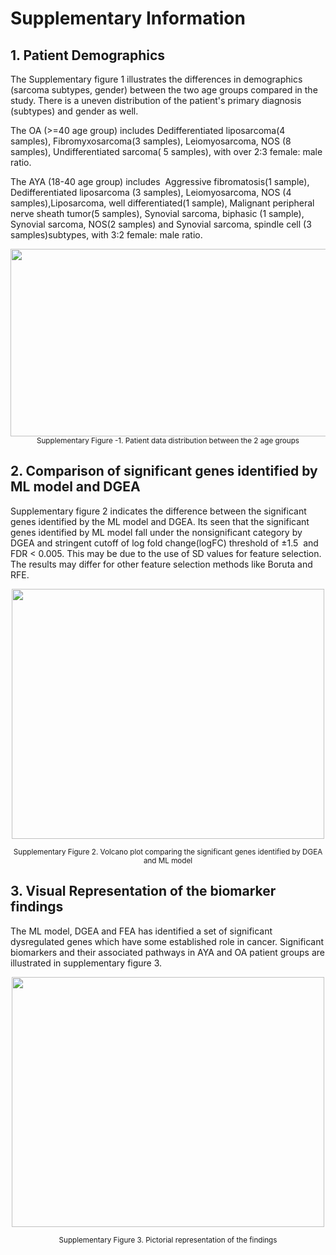 <!--StartFragment-->


# Supplementary Information

## 1. Patient Demographics

The Supplementary figure 1 illustrates the differences in demographics (sarcoma subtypes, gender) between the two age groups compared in the study. There is a uneven distribution of the patient's primary diagnosis (subtypes) and gender as well. 

The OA (>=40 age group) includes Dedifferentiated liposarcoma(4 samples), Fibromyxosarcoma(3 samples), Leiomyosarcoma, NOS (8 samples), Undifferentiated sarcoma( 5 samples), with over 2:3 female: male ratio.

The AYA (18-40 age group) includes  Aggressive fibromatosis(1 sample), Dedifferentiated liposarcoma (3 samples), Leiomyosarcoma, NOS (4 samples),Liposarcoma, well differentiated(1 sample), Malignant peripheral nerve sheath tumor(5 samples), Synovial sarcoma, biphasic (1 sample), Synovial sarcoma, NOS(2 samples) and Synovial sarcoma, spindle cell (3 samples)subtypes, with 3:2 female: male ratio.  
<p align = center>
  <kbd>
<img src= "https://lh7-rt.googleusercontent.com/docsz/AD_4nXeuGX4HOBPBGPXpS6WHKBLcRQ_y-fwjAPiOUN07QAdqEaWa5ANbkHCTlEFeUwV9NfD1vPH4vbrE7VUDAyQgcqYLJge-ayKKsp8oH6JRS61I8XwGGicC2vDYV6xos-HR_A2whsd6xvpVIr24h0nNogzUpCUf?key=HXlJRcxwxxfPeZ62iFJQUw" width="800" height = "300">
  </kbd>
<sup> Supplementary Figure -1. Patient data distribution between the 2 age groups </sup>
</p>

## 2. Comparison of significant genes identified by ML model and DGEA

Supplementary figure 2 indicates the difference between the significant genes identified by the ML model and DGEA. Its seen that the significant genes identified by ML model fall under the nonsignificant category by DGEA and stringent cutoff of log fold change(logFC) threshold of ±1.5  and FDR < 0.005. This may be due to the use of SD values for feature selection. The results may differ for other feature selection methods like Boruta and RFE.
<p align = center>
  <kbd>
<img src="https://lh7-rt.googleusercontent.com/docsz/AD_4nXc3jLTYU3Tz52Bzoi6Hzo1_cqKYW1C-U9Lp2XU7_WM78wq0vSCWw_8GceT3TYyupO9PkLpJ8ysi_jHiYzCDMrTcQ1x9YKcn2vK3R-Alq_W00-JrGig_J7LWf3CtR0iFwJohHZZ3PijfnFEkOE0YTYdFDRDY?key=HXlJRcxwxxfPeZ62iFJQUw" width="500" height = "400">
  </kbd>
  </p>
  <p align = center><sup>Supplementary Figure 2. Volcano plot comparing the significant genes identified by DGEA and ML model </sup> </p>
  
## 3. Visual Representation of the biomarker findings

The ML model, DGEA and FEA has identified a set of significant dysregulated genes which have some established role in cancer. Significant biomarkers and their associated pathways in AYA and OA patient groups are illustrated in supplementary figure 3.
<p align = center>
  <kbd>
<img src="https://lh7-rt.googleusercontent.com/docsz/AD_4nXfAKzUFFzuYsHySSqQwUzWFEMU3Nj8xhxJHLYguiTngMOxQ4PAmbp9jfGrc8oLfEYSuf0meP6k-W5ftlMNANzmYHpEZGqUhLx1yWcxsBOmItkYRr371oER6lRMuRRS78WvQnrbdLI9Vxtf67fsG3DmBwQxO?key=HXlJRcxwxxfPeZ62iFJQUw" width="500" height = "400">
    </kbd>
  </p>
  <p align = center><sup>Supplementary Figure 3. Pictorial representation of the findings </sup> </p>
<!--EndFragment-->
